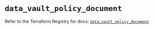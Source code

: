 # `data_vault_policy_document`

Refer to the Terraform Registry for docs: [`data_vault_policy_document`](https://registry.terraform.io/providers/hashicorp/vault/4.6.0/docs/data-sources/policy_document).
